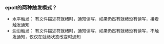 ### epoll的两种触发模式？

* 水平触发： 有文件描述符就绪时，通知读写，如果仍然有就绪没有读写，接着触发通知
* 边沿触发： 有文件描述符就绪时，通知读写，如果仍然有就绪没有读写，不触发通知，仅仅在就绪状态改变时通知
